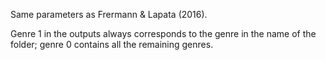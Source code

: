 Same parameters as Frermann & Lapata (2016).

Genre 1 in the outputs always corresponds to the genre in the name of the folder; genre 0 contains all the remaining genres.
